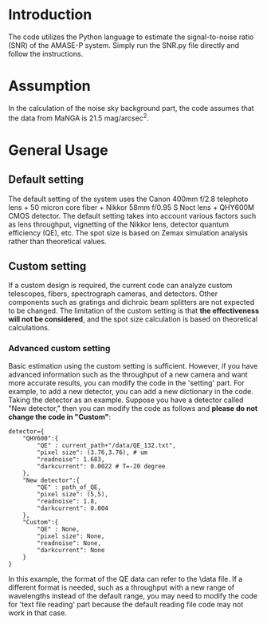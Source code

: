 # Introduction
The code utilizes the Python language to estimate the signal-to-noise ratio (SNR) of the AMASE-P system. Simply run the SNR.py file directly and follow the instructions.

# Assumption
In the calculation of the noise sky background part, the code assumes that the data from MaNGA is 21.5 mag/arcsec<sup>2</sup>.

# General Usage
## Default setting
The default setting of the system uses the Canon 400mm f/2.8 telephoto lens + 50 micron core fiber + Nikkor 58mm f/0.95 S Noct lens + QHY600M CMOS detector. The default setting takes into account various factors such as lens throughput, vignetting of the Nikkor lens, detector quantum efficiency (QE), etc. The spot size is based on Zemax simulation analysis rather than theoretical values.

## Custom setting
If a custom design is required, the current code can analyze custom telescopes, fibers, spectrograph cameras, and detectors. Other components such as gratings and dichroic beam splitters are not expected to be changed. The limitation of the custom setting is that **the effectiveness will not be considered**, and the spot size calculation is based on theoretical calculations.

### Advanced custom setting
Basic estimation using the custom setting is sufficient. However, if you have advanced information such as the throughput of a new camera and want more accurate results, you can modify the code in the 'setting' part. For example, to add a new detector, you can add a new dictionary in the code. Taking the detector as an example. Suppose you have a detector called "New detector," then you can modify the code as follows and **please do not change the code in "Custom"**:
```
detector={
    "QHY600":{
        "QE" : current_path+"/data/QE_132.txt",
        "pixel size": (3.76,3.76), # um
        "readnoise": 1.683,
        "darkcurrent": 0.0022 # T=-20 degree
    },
    "New detector":{
        "QE" : path_of_QE,
        "pixel size": (5,5),
        "readnoise": 1.8,
        "darkcurrent": 0.004
    },
    "Custom":{
        "QE" : None,
        "pixel size": None,
        "readnoise": None,
        "darkcurrent": None
    }
}
```
In this example, the format of the QE data can refer to the \data file. If a different format is needed, such as a throughput with a new range of wavelengths instead of the default range, you may need to modify the code for 'text file reading' part because the default reading file code may not work in that case.
